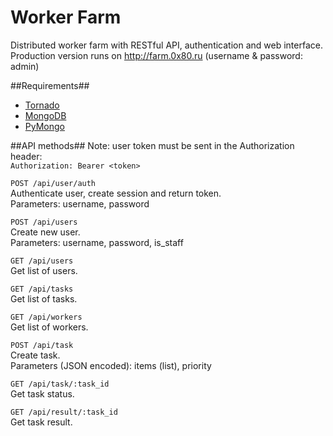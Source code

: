 Worker Farm
=============

Distributed worker farm with RESTful API, authentication and web interface.  
Production version runs on http://farm.0x80.ru (username & password: admin)


##Requirements##
* [Tornado](http://tornadoweb.org)
* [MongoDB](http://www.mongodb.org)
* [PyMongo](http://api.mongodb.org/python/current)


##API methods##
Note: user token must be sent in the Authorization header:  
<code>Authorization: Bearer &lt;token&gt;</code>

<code>POST /api/user/auth</code>  
Authenticate user, create session and return token.  
Parameters: username, password

<code>POST /api/users</code>  
Create new user.  
Parameters: username, password, is_staff

<code>GET /api/users</code>  
Get list of users.

<code>GET /api/tasks</code>  
Get list of tasks.

<code>GET /api/workers</code>  
Get list of workers.

<code>POST /api/task</code>  
Create task.  
Parameters (JSON encoded): items (list), priority

<code>GET /api/task/:task_id</code>  
Get task status.

<code>GET /api/result/:task_id</code>  
Get task result.
